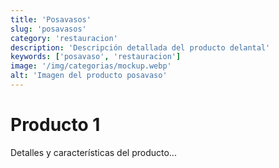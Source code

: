 ```yaml
---
title: 'Posavasos'
slug: 'posavasos'
category: 'restauracion'
description: 'Descripción detallada del producto delantal'
keywords: ['posavaso', 'restauracion']
image: '/img/categorias/mockup.webp'
alt: 'Imagen del producto posavaso'
---
```

# Producto 1
Detalles y características del producto...